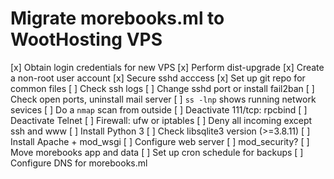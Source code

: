 # Migrate morebooks.ml to WootHosting VPS
[x] Obtain login credentials for new VPS
[x] Perform dist-upgrade
[x] Create a non-root user account
[x] Secure sshd acccess
[x] Set up git repo for common files
[ ] Check ssh logs
    [ ] Change sshd port or install fail2ban
[ ] Check open ports, uninstall mail server
    [ ] `ss -lnp` shows running network sevices
    [ ] Do a `nmap` scan from outside
        [ ] Deactivate 111/tcp: rpcbind
[ ] Deactivate Telnet
[ ] Firewall: ufw or iptables
    [ ] Deny all incoming except ssh and www
[ ] Install Python 3
[ ] Check libsqlite3 version (>=3.8.11)
[ ] Install Apache + mod_wsgi
[ ] Configure web server
    [ ] mod_security?
[ ] Move morebooks app and data
[ ] Set up cron schedule for backups
[ ] Configure DNS for morebooks.ml
